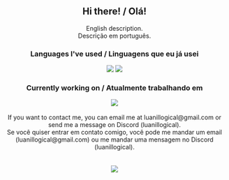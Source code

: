 <h2 align="center">Hi there! / Olá!</h1>

<p align="center">
English description.<br/>
Descrição em português.<br/>
</p>
  <h3 align="center">Languages I've used / Linguagens que eu já usei</h3>
  <p align="center">
  <img src="https://img.shields.io/badge/C%23-512BD4?style=for-the-badge&logo=.net&logoColor=white">
  <img src="https://img.shields.io/badge/JavaScript-F7DF1E?style=for-the-badge&logo=javascript&logoColor=black">  
  <br/>
  <h3 align="center">Currently working on / Atualmente trabalhando em</h3>
  <p align="center">
  <a href=""><img src="https://img.shields.io/badge/-And%201%20Other%20Project-lightgrey"></a>
  <br/><br/>
  If you want to contact me, you can email me at luanillogical@gmail.com or send me a message on Discord (luanillogical).<br/>
  Se você quiser entrar em contato comigo, você pode me mandar um email (luanillogical@gmail.com) ou me mandar uma mensagem no Discord (luanillogical).<br/>
  <br/><br/>
  <img src="https://github-readme-stats.vercel.app/api?username=LuanIllogical&theme=tokyonight&count_private=true)](https://github.com/anuraghazra/github-readme-stats">

